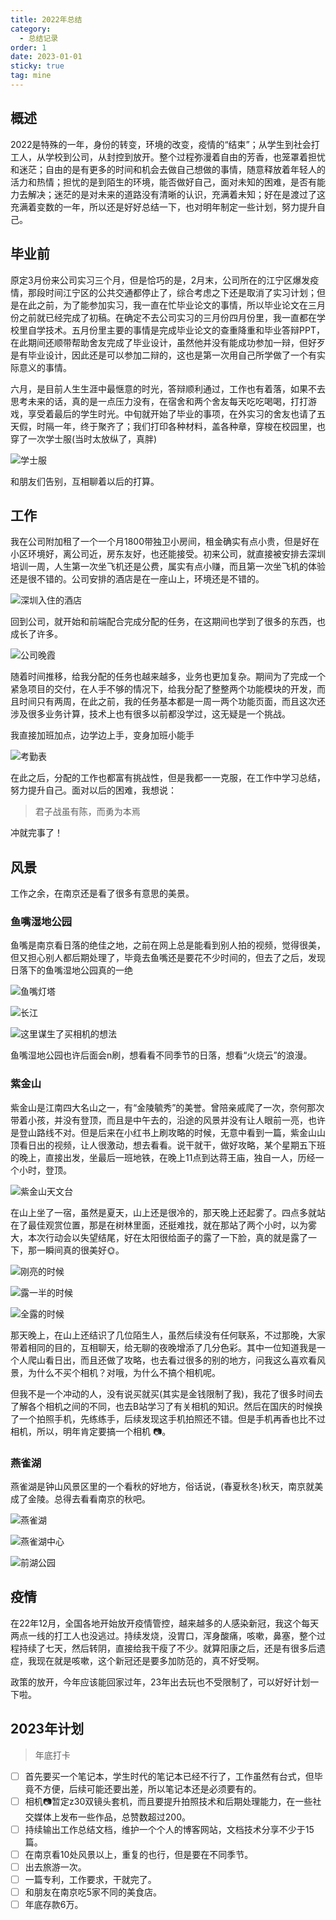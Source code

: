 ```yaml
---
title: 2022年总结
category:
  - 总结记录
order: 1
date: 2023-01-01
sticky: true
tag: mine
---
```


## 概述

2022是特殊的一年，身份的转变，环境的改变，疫情的“结束”；从学生到社会打工人，从学校到公司，从封控到放开。整个过程弥漫着自由的芳香，也笼罩着担忧和迷茫；自由的是有更多的时间和机会去做自己想做的事情，随意释放着年轻人的活力和热情；担忧的是到陌生的环境，能否做好自己，面对未知的困难，是否有能力去解决；迷茫的是对未来的道路没有清晰的认识，充满着未知；好在是渡过了这充满着变数的一年，所以还是好好总结一下，也对明年制定一些计划，努力提升自己。



## 毕业前

原定3月份来公司实习三个月，但是恰巧的是，2月末，公司所在的江宁区爆发疫情，那段时间江宁区的公共交通都停止了，综合考虑之下还是取消了实习计划；但是在此之前，为了能参加实习，我一直在忙毕业论文的事情，所以毕业论文在三月份之前就已经完成了初稿。在确定不去公司实习的三月份四月份里，我一直都在学校里自学技术。五月份里主要的事情是完成毕业论文的查重降重和毕业答辩PPT，在此期间还顺带帮助舍友完成了毕业设计，虽然他并没有能成功参加一辩，但好歹是有毕业设计，因此还是可以参加二辩的，这也是第一次用自己所学做了一个有实际意义的事情。

六月，是目前人生生涯中最惬意的时光，答辩顺利通过，工作也有着落，如果不去思考未来的话，真的是一点压力没有，在宿舍和两个舍友每天吃吃喝喝，打打游戏，享受着最后的学生时光。中旬就开始了毕业的事项，在外实习的舍友也请了五天假，时隔一年，终于聚齐了；我们打印各种材料，盖各种章，穿梭在校园里，也穿了一次学士服(当时太放纵了，真胖)

![学士服](https://feilou.oss-cn-nanjing.aliyuncs.com/images/image-20230108134658118.png)

和朋友们告别，互相聊着以后的打算。



## 工作

我在公司附加租了一个一个月1800带独卫小房间，租金确实有点小贵，但是好在小区环境好，离公司近，房东友好，也还能接受。初来公司，就直接被安排去深圳培训一周，人生第一次坐飞机还是公费，属实有点小赚，而且第一次坐飞机的体验还是很不错的。公司安排的酒店是在一座山上，环境还是不错的。

![深圳入住的酒店](https://feilou.oss-cn-nanjing.aliyuncs.com/images/image-20230108140501502.png)

回到公司，就开始和前端配合完成分配的任务，在这期间也学到了很多的东西，也成长了许多。

![公司晚霞](https://feilou.oss-cn-nanjing.aliyuncs.com/images/%E5%85%AC%E5%8F%B8%E6%99%9A%E9%9C%9E.png)

随着时间推移，给我分配的任务也越来越多，业务也更加复杂。期间为了完成一个紧急项目的交付，在人手不够的情况下，给我分配了整整两个功能模块的开发，而且时间只有两周，在此之前，我的任务基本都是一周一两个功能页面，而且这次还涉及很多业务计算，技术上也有很多以前都没学过，这无疑是一个挑战。

我直接加班加点，边学边上手，变身加班小能手

![考勤表](https://feilou.oss-cn-nanjing.aliyuncs.com/images/image-20230108141948683.png)

在此之后，分配的工作也都富有挑战性，但是我都一一克服，在工作中学习总结，努力提升自己。面对以后的困难，我想说：

>君子战虽有陈，而勇为本焉

冲就完事了！



## 风景

工作之余，在南京还是看了很多有意思的美景。

### 鱼嘴湿地公园

鱼嘴是南京看日落的绝佳之地，之前在网上总是能看到别人拍的视频，觉得很美，但又担心别人都后期处理了，毕竟去鱼嘴还是要花不少时间的，但去了之后，发现日落下的鱼嘴湿地公园真的一绝

![鱼嘴灯塔](https://feilou.oss-cn-nanjing.aliyuncs.com/images/image-20230108144201805.png)

![长江](https://feilou.oss-cn-nanjing.aliyuncs.com/images/image-20230108144312808.png)

![这里谋生了买相机的想法](https://feilou.oss-cn-nanjing.aliyuncs.com/images/image-20230108144359603.png)

鱼嘴湿地公园也许后面会n刷，想看看不同季节的日落，想看“火烧云”的浪漫。

### 紫金山

紫金山是江南四大名山之一，有“金陵毓秀”的美誉。曾陪亲戚爬了一次，奈何那次带着小孩，并没有登顶，而且是中午去的，沿途的风景并没有让人眼前一亮，也许是登山路线不对。但是后来在小红书上刷攻略的时候，无意中看到一篇，紫金山山顶看日出的视频，让人很激动，想去看看。说干就干，做好攻略，某个星期五下班的晚上，直接出发，坐最后一班地铁，在晚上11点到达蒋王庙，独自一人，历经一个小时，登顶。

![紫金山天文台](https://feilou.oss-cn-nanjing.aliyuncs.com/images/image-20230108145343406.png)

在山上坐了一宿，虽然是夏天，山上还是很冷的，那天晚上还起雾了。四点多就站在了最佳观赏位置，那是在树林里面，还挺难找，就在那站了两个小时，以为雾大，本次行动会以失望结尾，好在太阳很给面子的露了一下脸，真的就是露了一下，那一瞬间真的很美好:sun_with_face:。

![刚亮的时候](https://feilou.oss-cn-nanjing.aliyuncs.com/images/image-20230108145843450.png)

![露一半的时候](https://feilou.oss-cn-nanjing.aliyuncs.com/images/image-20230108145956624.png)

![全露的时候](https://feilou.oss-cn-nanjing.aliyuncs.com/images/image-20230108150109265.png)

那天晚上，在山上还结识了几位陌生人，虽然后续没有任何联系，不过那晚，大家带着相同的目的，互相聊天，给无聊的夜晚增添了几分色彩。其中一位知道我是一个人爬山看日出，而且还做了攻略，也去看过很多的别的地方，问我这么喜欢看风景，为什么不买个相机？对哦，为什么不搞个相机呢。

但我不是一个冲动的人，没有说买就买(其实是金钱限制了我)，我花了很多时间去了解各个相机之间的不同，也去B站学习了有关相机的知识。然后在国庆的时候换了一个拍照手机，先练练手，后续发现这手机拍照还不错。但是手机再香也比不过相机，所以，明年肯定要搞一个相机 :camera:。

### 燕雀湖

燕雀湖是钟山风景区里的一个看秋的好地方，俗话说，(春夏秋冬)秋天，南京就美成了金陵。总得去看看南京的秋吧。

![燕雀湖](https://feilou.oss-cn-nanjing.aliyuncs.com/images/image-20230108151722434.png)

![燕雀湖中心](https://feilou.oss-cn-nanjing.aliyuncs.com/images/22.jpg)

![前湖公园](https://feilou.oss-cn-nanjing.aliyuncs.com/images/33.jpg)

## 疫情

在22年12月，全国各地开始放开疫情管控，越来越多的人感染新冠，我这个每天两点一线的打工人也没逃过。持续发烧，没胃口，浑身酸痛，咳嗽，鼻塞，整个过程持续了七天，然后转阴，直接给我干瘦了不少。就算阳康之后，还是有很多后遗症，我现在就是咳嗽，这个新冠还是要多加防范的，真不好受啊。

政策的放开，今年应该能回家过年，23年出去玩也不受限制了，可以好好计划一下啦。



## 2023年计划

>年底打卡

- [ ] 首先要买一个笔记本，学生时代的笔记本已经不行了，工作虽然有台式，但毕竟不方便，后续可能还要出差，所以笔记本还是必须要有的。
- [ ] 相机:camera:暂定z30双镜头套机，而且要提升拍照技术和后期处理能力，在一些社交媒体上发布一些作品，总赞数超过200。
- [ ] 持续输出工作总结文档，维护一个个人的博客网站，文档技术分享不少于15篇。
- [ ] 在南京看10处风景以上，重复的也行，但是要在不同季节。
- [ ] 出去旅游一次。
- [ ] 一篇专利，工作要求，干就完了。
- [ ] 和朋友在南京吃5家不同的美食店。
- [ ] 年底存款6万。